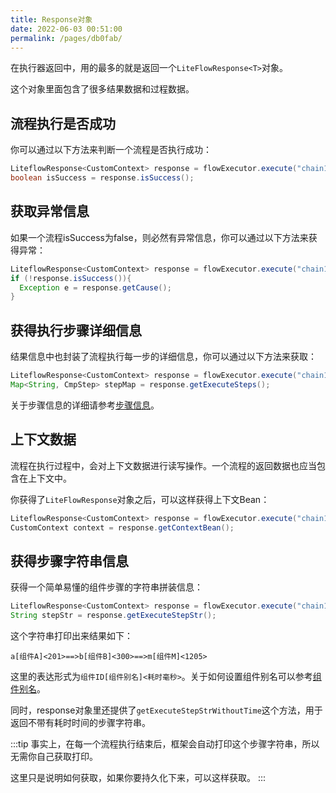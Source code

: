```yaml
---
title: Response对象
date: 2022-06-03 00:51:00
permalink: /pages/db0fab/
---
```




在执行器返回中，用的最多的就是返回一个`LiteFlowResponse<T>`对象。



这个对象里面包含了很多结果数据和过程数据。



## 流程执行是否成功

你可以通过以下方法来判断一个流程是否执行成功：

```java
LiteflowResponse<CustomContext> response = flowExecutor.execute("chain1", "初始参数", CustomContext.class);
boolean isSuccess = response.isSuccess();
```



## 获取异常信息

如果一个流程isSuccess为false，则必然有异常信息，你可以通过以下方法来获得异常：

```java
LiteflowResponse<CustomContext> response = flowExecutor.execute("chain1", "初始参数", CustomContext.class);
if (!response.isSuccess()){
  Exception e = response.getCause();
}
```



## 获得执行步骤详细信息

结果信息中也封装了流程执行每一步的详细信息，你可以通过以下方法来获取：

```java
LiteflowResponse<CustomContext> response = flowExecutor.execute("chain1", "初始参数", CustomContext.class);
Map<String, CmpStep> stepMap = response.getExecuteSteps();
```

关于步骤信息的详细请参考[步骤信息](/pages/a5728b/)。



## 上下文数据

流程在执行过程中，会对上下文数据进行读写操作。一个流程的返回数据也应当包含在上下文中。

你获得了`LiteFlowResponse`对象之后，可以这样获得上下文Bean：

```java
LiteflowResponse<CustomContext> response = flowExecutor.execute("chain1", "初始参数", CustomContext.class);
CustomContext context = response.getContextBean();
```



## 获得步骤字符串信息

获得一个简单易懂的组件步骤的字符串拼装信息：

```java
LiteflowResponse<CustomContext> response = flowExecutor.execute("chain1", "初始参数", CustomContext.class);
String stepStr = response.getExecuteStepStr();
```

这个字符串打印出来结果如下：

```
a[组件A]<201>==>b[组件B]<300>==>m[组件M]<1205>
```

这里的表达形式为`组件ID[组件别名]<耗时毫秒>`。关于如何设置组件别名可以参考[组件别名](/pages/4c74f0/)。

同时，response对象里还提供了`getExecuteStepStrWithoutTime`这个方法，用于返回不带有耗时时间的步骤字符串。

:::tip
事实上，在每一个流程执行结束后，框架会自动打印这个步骤字符串，所以无需你自己获取打印。

这里只是说明如何获取，如果你要持久化下来，可以这样获取。
:::